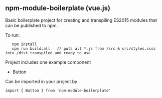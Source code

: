 ## npm-module-boilerplate (vue.js)

Basic boilerplate project for creating and transpiling ES2015 modules that can be published to npm.

To run:

```
   npm install
   npm run build:all   // puts all *.js from /src & src/styles.scss into /dist transpiled and ready to use
```

Project includes one example component

* Button

Can be imported in your project by

```
import { Button } from 'npm-module-boilerplate'
```
